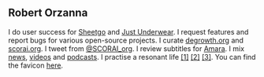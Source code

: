 ## Robert Orzanna 
I do user success for [Sheetgo](http://sheetgo.com/) and [Just Underwear](http://justunderwear.de). I request features and report bugs for various open-source projects. I curate [degrowth.org](http://degrowth.org) and [scorai.org](http://scorai.org). I tweet from [@SCORAI_org](https://twitter.com/SCORAI_org). I review subtitles for [Amara](http://amara.org). I mix [news](https://m.simplepie.org/?feed=http%3A%2F%2Ffeed.informer.com%2Fdigests%2FQFNTQVYOWR%2Ffeeder.rss), [videos](https://m.simplepie.org/?feed=http%3A%2F%2Ffeed.informer.com%2Fdigests%2F8TNAOXX3EU%2Ffeeder.rss) and [podcasts](https://player.fm/orschiro/filter/all). I practise a resonant life [[1]](https://www.youtube.com/watch?v=VYjwQm_oTu4) [[2]](https://www.deutschlandfunknova.de/beitrag/resonanz-eine-soziologie-des-guten-lebens) [[3]](https://player.fm/series/swr2-wissen/aula-wir-brauchen-mehr-resonanz-auswege-aus-der-beschleunigungsgesellschaft). You can find the favicon [here](https://favicon.io/favicon-generator/?t=R&ff=Londrina+Shadow&fs=100&fc=%23000&b=rounded&bc=%23209CEE).
